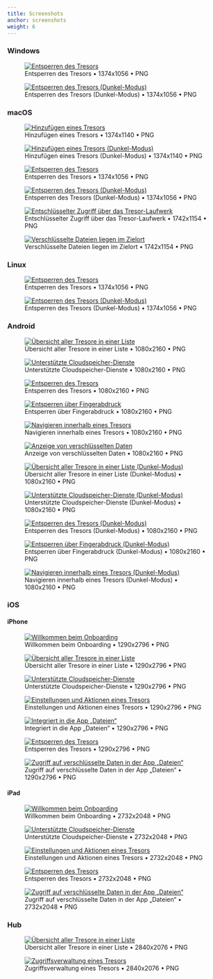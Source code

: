 ```yaml
---
title: Screenshots
anchor: screenshots
weight: 6
---
```

### Windows

<div class="flex flex-wrap -mx-3">
  <div class="w-full px-3 lg:w-1/2">
    <figure class="rounded shadow bg-white text-center p-2">
      <a href="/presskit/win-screenshot-1.png"><img class="inline-block m-remover lazyload" data-src="/presskit/win-screenshot-1.png" alt="Entsperren des Tresors"/></a>
      <figcaption>Entsperren des Tresors • 1374x1056 • PNG</figcaption>
    </figure>
  </div>
  <div class="w-full px-3 lg:w-1/2">
    <figure class="rounded shadow bg-white text-center p-2">
      <a href="/presskit/win-screenshot-2.png"><img class="inline-block m-remover lazyload" data-src="/presskit/win-screenshot-2.png" alt="Entsperren des Tresors (Dunkel-Modus)"/></a>
      <figcaption>Entsperren des Tresors (Dunkel-Modus) • 1374x1056 • PNG</figcaption>
    </figure>
  </div>
</div>

### macOS

<div class="flex flex-wrap -mx-3">
  <div class="w-full px-3 lg:w-1/2">
    <figure class="rounded shadow bg-white text-center p-2">
      <a href="/presskit/mac-screenshot-1.png"><img class="inline-block m-remover lazyload" data-src="/presskit/mac-screenshot-1.png" alt="Hinzufügen eines Tresors"/></a>
      <figcaption>Hinzufügen eines Tresors • 1374x1140 • PNG</figcaption>
    </figure>
  </div>
  <div class="w-full px-3 lg:w-1/2">
    <figure class="rounded shadow bg-white text-center p-2">
      <a href="/presskit/mac-screenshot-2.png"><img class="inline-block m-remover lazyload" data-src="/presskit/mac-screenshot-2.png" alt="Hinzufügen eines Tresors (Dunkel-Modus)"/></a>
      <figcaption>Hinzufügen eines Tresors (Dunkel-Modus) • 1374x1140 • PNG</figcaption>
    </figure>
  </div>
  <div class="w-full px-3 lg:w-1/2">
    <figure class="rounded shadow bg-white text-center p-2">
      <a href="/presskit/mac-screenshot-3.png"><img class="inline-block m-remover lazyload" data-src="/presskit/mac-screenshot-3.png" alt="Entsperren des Tresors"/></a>
      <figcaption>Entsperren des Tresors • 1374x1056 • PNG</figcaption>
    </figure>
  </div>
  <div class="w-full px-3 lg:w-1/2">
    <figure class="rounded shadow bg-white text-center p-2">
      <a href="/presskit/mac-screenshot-4.png"><img class="inline-block m-remover lazyload" data-src="/presskit/mac-screenshot-4.png" alt="Entsperren des Tresors (Dunkel-Modus)"/></a>
      <figcaption>Entsperren des Tresors (Dunkel-Modus) • 1374x1056 • PNG</figcaption>
    </figure>
  </div>
  <div class="w-full px-3 lg:w-1/2">
    <figure class="rounded shadow bg-white text-center p-2">
      <a href="/presskit/mac-screenshot-5.png"><img class="inline-block m-remover lazyload" data-src="/presskit/mac-screenshot-5.png" alt="Entschlüsselter Zugriff über das Tresor-Laufwerk"/></a>
      <figcaption>Entschlüsselter Zugriff über das Tresor-Laufwerk • 1742x1154 • PNG</figcaption>
    </figure>
  </div>
  <div class="w-full px-3 lg:w-1/2">
    <figure class="rounded shadow bg-white text-center p-2">
      <a href="/presskit/mac-screenshot-6.png"><img class="inline-block m-remover lazyload" data-src="/presskit/mac-screenshot-6.png" alt="Verschlüsselte Dateien liegen im Zielort"/></a>
      <figcaption>Verschlüsselte Dateien liegen im Zielort • 1742x1154 • PNG</figcaption>
    </figure>
  </div>
</div>

### Linux

<div class="flex flex-wrap -mx-3">
  <div class="w-full px-3 lg:w-1/2">
    <figure class="rounded shadow bg-white text-center p-2">
      <a href="/presskit/linux-screenshot-1.png"><img class="inline-block m-remover lazyload" data-src="/presskit/linux-screenshot-1.png" alt="Entsperren des Tresors"/></a>
      <figcaption>Entsperren des Tresors • 1374x1056 • PNG</figcaption>
    </figure>
  </div>
  <div class="w-full px-3 lg:w-1/2">
    <figure class="rounded shadow bg-white text-center p-2">
      <a href="/presskit/linux-screenshot-2.png"><img class="inline-block m-remover lazyload" data-src="/presskit/linux-screenshot-2.png" alt="Entsperren des Tresors (Dunkel-Modus)"/></a>
      <figcaption>Entsperren des Tresors (Dunkel-Modus) • 1374x1056 • PNG</figcaption>
    </figure>
  </div>
</div>

### Android

<div class="flex flex-wrap -mx-3">
  <div class="w-full px-3 md:w-1/2 lg:w-1/4">
    <figure class="rounded shadow bg-white text-center p-2">
      <a href="/presskit/android-screenshot-1.png"><img class="inline-block m-remover lazyload" data-src="/presskit/android-screenshot-1.png" alt="Übersicht aller Tresore in einer Liste"/></a>
      <figcaption>Übersicht aller Tresore in einer Liste • 1080x2160 • PNG</figcaption>
    </figure>
  </div>
  <div class="w-full px-3 md:w-1/2 lg:w-1/4">
    <figure class="rounded shadow bg-white text-center p-2">
      <a href="/presskit/android-screenshot-2.png"><img class="inline-block m-remover lazyload" data-src="/presskit/android-screenshot-2.png" alt="Unterstützte Cloudspeicher-Dienste"/></a>
      <figcaption>Unterstützte Cloudspeicher-Dienste • 1080x2160 • PNG</figcaption>
    </figure>
  </div>
  <div class="w-full px-3 md:w-1/2 lg:w-1/4">
    <figure class="rounded shadow bg-white text-center p-2">
      <a href="/presskit/android-screenshot-3.png"><img class="inline-block m-remover lazyload" data-src="/presskit/android-screenshot-3.png" alt="Entsperren des Tresors"/></a>
      <figcaption>Entsperren des Tresors • 1080x2160 • PNG</figcaption>
    </figure>
  </div>
  <div class="w-full px-3 md:w-1/2 lg:w-1/4">
    <figure class="rounded shadow bg-white text-center p-2">
      <a href="/presskit/android-screenshot-4.png"><img class="inline-block m-remover lazyload" data-src="/presskit/android-screenshot-4.png" alt="Entsperren über Fingerabdruck"/></a>
      <figcaption>Entsperren über Fingerabdruck • 1080x2160 • PNG</figcaption>
    </figure>
  </div>
  <div class="w-full px-3 md:w-1/2 lg:w-1/4">
    <figure class="rounded shadow bg-white text-center p-2">
      <a href="/presskit/android-screenshot-5.png"><img class="inline-block m-remover lazyload" data-src="/presskit/android-screenshot-5.png" alt="Navigieren innerhalb eines Tresors"/></a>
      <figcaption>Navigieren innerhalb eines Tresors • 1080x2160 • PNG</figcaption>
    </figure>
  </div>
  <div class="w-full px-3 md:w-1/2 lg:w-1/4">
    <figure class="rounded shadow bg-white text-center p-2">
      <a href="/presskit/android-screenshot-6.png"><img class="inline-block m-remover lazyload" data-src="/presskit/android-screenshot-6.png" alt="Anzeige von verschlüsselten Daten"/></a>
      <figcaption>Anzeige von verschlüsselten Daten • 1080x2160 • PNG</figcaption>
    </figure>
  </div>
  <div class="w-full px-3 md:w-1/2 lg:w-1/4">
    <figure class="rounded shadow bg-white text-center p-2">
      <a href="/presskit/android-screenshot-7.png"><img class="inline-block m-remover lazyload" data-src="/presskit/android-screenshot-7.png" alt="Übersicht aller Tresore in einer Liste (Dunkel-Modus)"/></a>
      <figcaption>Übersicht aller Tresore in einer Liste (Dunkel-Modus) • 1080x2160 • PNG</figcaption>
    </figure>
  </div>
  <div class="w-full px-3 md:w-1/2 lg:w-1/4">
    <figure class="rounded shadow bg-white text-center p-2">
      <a href="/presskit/android-screenshot-8.png"><img class="inline-block m-remover lazyload" data-src="/presskit/android-screenshot-8.png" alt="Unterstützte Cloudspeicher-Dienste (Dunkel-Modus)"/></a>
      <figcaption>Unterstützte Cloudspeicher-Dienste (Dunkel-Modus) • 1080x2160 • PNG</figcaption>
    </figure>
  </div>
  <div class="w-full px-3 md:w-1/2 lg:w-1/4">
    <figure class="rounded shadow bg-white text-center p-2">
      <a href="/presskit/android-screenshot-9.png"><img class="inline-block m-remover lazyload" data-src="/presskit/android-screenshot-9.png" alt="Entsperren des Tresors (Dunkel-Modus)"/></a>
      <figcaption>Entsperren des Tresors (Dunkel-Modus) • 1080x2160 • PNG</figcaption>
    </figure>
  </div>
  <div class="w-full px-3 md:w-1/2 lg:w-1/4">
    <figure class="rounded shadow bg-white text-center p-2">
      <a href="/presskit/android-screenshot-10.png"><img class="inline-block m-remover lazyload" data-src="/presskit/android-screenshot-10.png" alt="Entsperren über Fingerabdruck (Dunkel-Modus)"/></a>
      <figcaption>Entsperren über Fingerabdruck (Dunkel-Modus) • 1080x2160 • PNG</figcaption>
    </figure>
  </div>
  <div class="w-full px-3 md:w-1/2 lg:w-1/4">
    <figure class="rounded shadow bg-white text-center p-2">
      <a href="/presskit/android-screenshot-11.png"><img class="inline-block m-remover lazyload" data-src="/presskit/android-screenshot-11.png" alt="Navigieren innerhalb eines Tresors (Dunkel-Modus)"/></a>
      <figcaption>Navigieren innerhalb eines Tresors (Dunkel-Modus) • 1080x2160 • PNG</figcaption>
    </figure>
  </div>
</div>

### iOS

#### iPhone

<div class="flex flex-wrap -mx-3">
  <div class="w-full px-3 md:w-1/2 lg:w-1/4">
    <figure class="rounded shadow bg-white text-center p-2">
      <a href="/de/presskit/iphone-screenshot-1.png"><img class="inline-block m-remover lazyload" data-src="/de/presskit/iphone-screenshot-1.png" alt="Willkommen beim Onboarding"/></a>
      <figcaption>Willkommen beim Onboarding • 1290x2796 • PNG</figcaption>
    </figure>
  </div>
  <div class="w-full px-3 md:w-1/2 lg:w-1/4">
    <figure class="rounded shadow bg-white text-center p-2">
      <a href="/de/presskit/iphone-screenshot-2.png"><img class="inline-block m-remover lazyload" data-src="/de/presskit/iphone-screenshot-2.png" alt="Übersicht aller Tresore in einer Liste"/></a>
      <figcaption>Übersicht aller Tresore in einer Liste • 1290x2796 • PNG</figcaption>
    </figure>
  </div>
  <div class="w-full px-3 md:w-1/2 lg:w-1/4">
    <figure class="rounded shadow bg-white text-center p-2">
      <a href="/de/presskit/iphone-screenshot-3.png"><img class="inline-block m-remover lazyload" data-src="/de/presskit/iphone-screenshot-3.png" alt="Unterstützte Cloudspeicher-Dienste"/></a>
      <figcaption>Unterstützte Cloudspeicher-Dienste • 1290x2796 • PNG</figcaption>
    </figure>
  </div>
  <div class="w-full px-3 md:w-1/2 lg:w-1/4">
    <figure class="rounded shadow bg-white text-center p-2">
      <a href="/de/presskit/iphone-screenshot-4.png"><img class="inline-block m-remover lazyload" data-src="/de/presskit/iphone-screenshot-4.png" alt="Einstellungen und Aktionen eines Tresors"/></a>
      <figcaption>Einstellungen und Aktionen eines Tresors • 1290x2796 • PNG</figcaption>
    </figure>
  </div>
  <div class="w-full px-3 md:w-1/2 lg:w-1/4">
    <figure class="rounded shadow bg-white text-center p-2">
      <a href="/de/presskit/iphone-screenshot-5.png"><img class="inline-block m-remover lazyload" data-src="/de/presskit/iphone-screenshot-5.png" alt="Integriert in die App „Dateien“"/></a>
      <figcaption>Integriert in die App „Dateien“ • 1290x2796 • PNG</figcaption>
    </figure>
  </div>
  <div class="w-full px-3 md:w-1/2 lg:w-1/4">
    <figure class="rounded shadow bg-white text-center p-2">
      <a href="/de/presskit/iphone-screenshot-6.png"><img class="inline-block m-remover lazyload" data-src="/de/presskit/iphone-screenshot-6.png" alt="Entsperren des Tresors"/></a>
      <figcaption>Entsperren des Tresors • 1290x2796 • PNG</figcaption>
    </figure>
  </div>
  <div class="w-full px-3 md:w-1/2 lg:w-1/4">
    <figure class="rounded shadow bg-white text-center p-2">
      <a href="/de/presskit/iphone-screenshot-7.png"><img class="inline-block m-remover lazyload" data-src="/de/presskit/iphone-screenshot-7.png" alt="Zugriff auf verschlüsselte Daten in der App „Dateien“"/></a>
      <figcaption>Zugriff auf verschlüsselte Daten in der App „Dateien“ • 1290x2796 • PNG</figcaption>
    </figure>
  </div>
</div>

#### iPad

<div class="flex flex-wrap -mx-3">
  <div class="w-full px-3 lg:w-1/2">
    <figure class="rounded shadow bg-white text-center p-2">
      <a href="/de/presskit/ipad-screenshot-1.png"><img class="inline-block m-remover lazyload" data-src="/de/presskit/ipad-screenshot-1.png" alt="Willkommen beim Onboarding"/></a>
      <figcaption>Willkommen beim Onboarding • 2732x2048 • PNG</figcaption>
    </figure>
  </div>
  <div class="w-full px-3 lg:w-1/2">
    <figure class="rounded shadow bg-white text-center p-2">
      <a href="/de/presskit/ipad-screenshot-2.png"><img class="inline-block m-remover lazyload" data-src="/de/presskit/ipad-screenshot-2.png" alt="Unterstützte Cloudspeicher-Dienste"/></a>
      <figcaption>Unterstützte Cloudspeicher-Dienste • 2732x2048 • PNG</figcaption>
    </figure>
  </div>
  <div class="w-full px-3 lg:w-1/2">
    <figure class="rounded shadow bg-white text-center p-2">
      <a href="/de/presskit/ipad-screenshot-3.png"><img class="inline-block m-remover lazyload" data-src="/de/presskit/ipad-screenshot-3.png" alt="Einstellungen und Aktionen eines Tresors"/></a>
      <figcaption>Einstellungen und Aktionen eines Tresors • 2732x2048 • PNG</figcaption>
    </figure>
  </div>
  <div class="w-full px-3 lg:w-1/2">
    <figure class="rounded shadow bg-white text-center p-2">
      <a href="/de/presskit/ipad-screenshot-4.png"><img class="inline-block m-remover lazyload" data-src="/de/presskit/ipad-screenshot-4.png" alt="Entsperren des Tresors"/></a>
      <figcaption>Entsperren des Tresors • 2732x2048 • PNG</figcaption>
    </figure>
  </div>
  <div class="w-full px-3 lg:w-1/2">
    <figure class="rounded shadow bg-white text-center p-2">
      <a href="/de/presskit/ipad-screenshot-5.png"><img class="inline-block m-remover lazyload" data-src="/de/presskit/ipad-screenshot-5.png" alt="Zugriff auf verschlüsselte Daten in der App „Dateien“"/></a>
      <figcaption>Zugriff auf verschlüsselte Daten in der App „Dateien“ • 2732x2048 • PNG</figcaption>
    </figure>
  </div>
</div>

### Hub

<div class="flex flex-wrap -mx-3">
  <div class="w-full px-3 lg:w-1/2">
    <figure class="rounded shadow bg-white text-center p-2">
      <a href="/de/presskit/hub-screenshot-1.png"><img class="inline-block m-remover lazyload" data-src="/de/presskit/hub-screenshot-1.png" alt="Übersicht aller Tresore in einer Liste"/></a>
      <figcaption>Übersicht aller Tresore in einer Liste • 2840x2076 • PNG</figcaption>
    </figure>
  </div>
  <div class="w-full px-3 lg:w-1/2">
    <figure class="rounded shadow bg-white text-center p-2">
      <a href="/de/presskit/hub-screenshot-2.png"><img class="inline-block m-remover lazyload" data-src="/de/presskit/hub-screenshot-2.png" alt="Zugriffsverwaltung eines Tresors"/></a>
      <figcaption>Zugriffsverwaltung eines Tresors • 2840x2076 • PNG</figcaption>
    </figure>
  </div>
</div>
